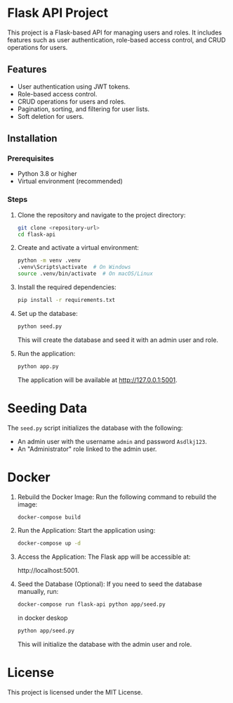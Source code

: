 # Flask API Project

This project is a Flask-based API for managing users and roles. It includes features such as user authentication, role-based access control, and CRUD operations for users.

## Features

- User authentication using JWT tokens.
- Role-based access control.
- CRUD operations for users and roles.
- Pagination, sorting, and filtering for user lists.
- Soft deletion for users.

## Installation

### Prerequisites

- Python 3.8 or higher
- Virtual environment (recommended)

### Steps

1. Clone the repository and navigate to the project directory:

   ```bash
   git clone <repository-url>
   cd flask-api
   ```

2. Create and activate a virtual environment:

   ```bash
   python -m venv .venv
   .venv\Scripts\activate  # On Windows
   source .venv/bin/activate  # On macOS/Linux
   ```

3. Install the required dependencies:

   ```bash
   pip install -r requirements.txt
   ```

4. Set up the database:

   ```bash
   python seed.py
   ```
   This will create the database and seed it with an admin user and role.

5. Run the application:

   ```bash
   python app.py
   ```
   The application will be available at http://127.0.0.1:5001.

# Seeding Data
The `seed.py` script initializes the database with the following:

- An admin user with the username `admin` and password `Asdlkj123`.
- An "Administrator" role linked to the admin user.

# Docker

1. Rebuild the Docker Image: Run the following command to rebuild the image:

   ```bash
   docker-compose build
   ```

2. Run the Application: Start the application using:

   ```bash
   docker-compose up -d
   ```

3. Access the Application: The Flask app will be accessible at:
   
   http://localhost:5001.

4. Seed the Database (Optional): If you need to seed the database manually, run:

   ```bash
   docker-compose run flask-api python app/seed.py
   ```
   in docker deskop
   ```bash
   python app/seed.py
   ```

   This will initialize the database with the admin user and role.

# License
This project is licensed under the MIT License.